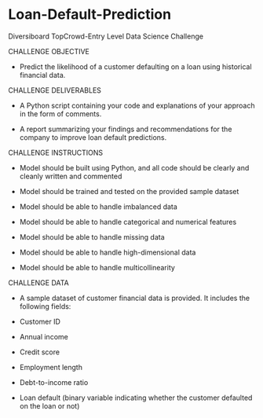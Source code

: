 # Loan-Default-Prediction

Diversiboard TopCrowd-Entry Level Data Science Challenge

CHALLENGE OBJECTIVE

- Predict the likelihood of a customer defaulting on a loan using historical financial data.

CHALLENGE DELIVERABLES

- A Python script containing your code and explanations of your approach in the form of comments.

- A report summarizing your findings and recommendations for the company to improve loan default predictions.

CHALLENGE INSTRUCTIONS

- Model should be built using Python, and all code should be clearly and cleanly written and commented

- Model should be trained and tested on the provided sample dataset

- Model should be able to handle imbalanced data

- Model should be able to handle categorical and numerical features

- Model should be able to handle missing data

- Model should be able to handle high-dimensional data

- Model should be able to handle multicollinearity

CHALLENGE DATA

- A sample dataset of customer financial data is provided. It includes the following fields:

- Customer ID

- Annual income

- Credit score

- Employment length

- Debt-to-income ratio

- Loan default (binary variable indicating whether the customer defaulted on the loan or not)

